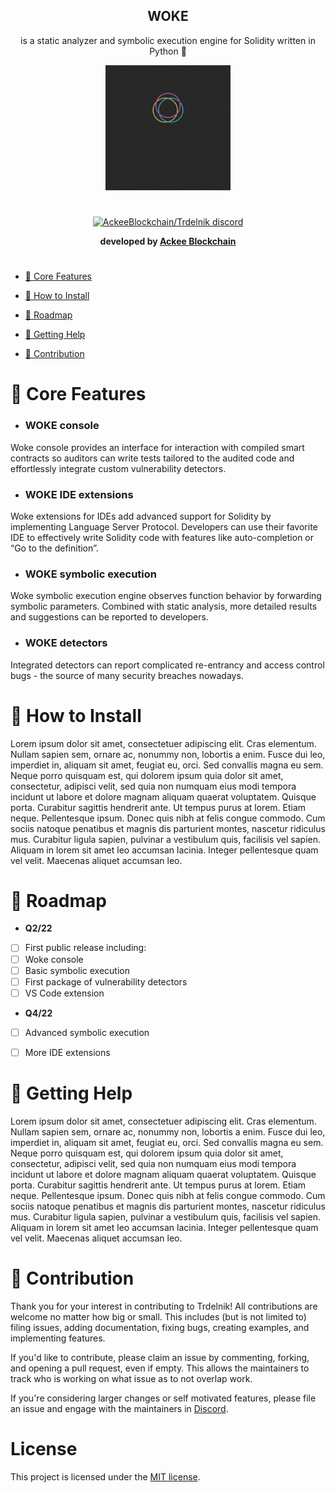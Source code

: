 <div align="center">
 
## **WOKE** 
 
 is a static analyzer and symbolic execution engine for Solidity written in Python 🐍
 
  <img height="200" width="200" src="WOKEgif.gif"/>
 
 #
  <p align="center">
   <a href="https://discord.com/invite/h3zeeCbHYT">
    <img src="https://discordapp.com/api/guilds/867746290678104064/widget.png?style=banner2" title="AckeeBlockchain/Trdelnik discord">
   </a>
    </p>
 
**developed by [Ackee Blockchain](https://ackeeblockchain.com)**

 #
 
</div>

- [📌 Core Features](#-core-features)

- [💾 How to Install](#-how-to-install)

- [📆 Roadmap](#-roadmap)

- [🍼 Getting Help](#-getting-help)

- [🚀 Contribution](#-contribution)



# 📌 Core Features

- ### WOKE console

Woke console provides an interface for interaction with compiled smart contracts so auditors can write tests tailored to the audited code 
and effortlessly integrate custom vulnerability detectors.

- ### WOKE IDE extensions

Woke extensions for IDEs add advanced support for Solidity by implementing Language Server Protocol. Developers can use their favorite IDE to effectively write Solidity code with features like auto-completion or “Go to the definition”.


- ### WOKE symbolic execution
    
Woke symbolic execution engine observes function behavior by forwarding symbolic parameters. Combined with static analysis, more detailed results and suggestions can be reported to developers.
    

- ### WOKE detectors

Integrated detectors can report complicated re-entrancy and access
control bugs - the source of many security breaches nowadays.


# 💾 How to Install

Lorem ipsum dolor sit amet, consectetuer adipiscing elit. Cras elementum. Nullam sapien sem, ornare ac, nonummy non, lobortis a enim. Fusce dui leo, imperdiet in, aliquam sit amet, feugiat eu, orci. Sed convallis magna eu sem. Neque porro quisquam est, qui dolorem ipsum quia dolor sit amet, consectetur, adipisci velit, sed quia non numquam eius modi tempora incidunt ut labore et dolore magnam aliquam quaerat voluptatem. Quisque porta. Curabitur sagittis hendrerit ante. Ut tempus purus at lorem. Etiam neque. Pellentesque ipsum. Donec quis nibh at felis congue commodo. Cum sociis natoque penatibus et magnis dis parturient montes, nascetur ridiculus mus. Curabitur ligula sapien, pulvinar a vestibulum quis, facilisis vel sapien. Aliquam in lorem sit amet leo accumsan lacinia. Integer pellentesque quam vel velit. Maecenas aliquet accumsan leo.

# 📆 Roadmap  

- **Q2/22**

- [ ] First public release including:
- [ ] Woke console
- [ ] Basic symbolic execution
- [ ] First package of vulnerability detectors
- [ ] VS Code extension

- **Q4/22**

- [ ] Advanced symbolic execution
- [ ] More IDE extensions 


# 🍼 Getting Help 

Lorem ipsum dolor sit amet, consectetuer adipiscing elit. Cras elementum. Nullam sapien sem, ornare ac, nonummy non, lobortis a enim. Fusce dui leo, imperdiet in, aliquam sit amet, feugiat eu, orci. Sed convallis magna eu sem. Neque porro quisquam est, qui dolorem ipsum quia dolor sit amet, consectetur, adipisci velit, sed quia non numquam eius modi tempora incidunt ut labore et dolore magnam aliquam quaerat voluptatem. Quisque porta. Curabitur sagittis hendrerit ante. Ut tempus purus at lorem. Etiam neque. Pellentesque ipsum. Donec quis nibh at felis congue commodo. Cum sociis natoque penatibus et magnis dis parturient montes, nascetur ridiculus mus. Curabitur ligula sapien, pulvinar a vestibulum quis, facilisis vel sapien. Aliquam in lorem sit amet leo accumsan lacinia. Integer pellentesque quam vel velit. Maecenas aliquet accumsan leo.



# 🚀 Contribution

Thank you for your interest in contributing to Trdelnik! All contributions are welcome no
matter how big or small. This includes (but is not limited to) filing issues,
adding documentation, fixing bugs, creating examples, and implementing features.

If you'd like to contribute, please claim an issue by commenting, forking, and
opening a pull request, even if empty. This allows the maintainers to track who
is working on what issue as to not overlap work. 

If you're considering larger changes or self motivated features, please file an issue
and engage with the maintainers in [Discord](https://discord.com/invite/h3zeeCbHYT).

# License
This project is licensed under the [MIT license](https://github.com/Ackee-Blockchain/woke/blob/main/LICENSE).
                                               
